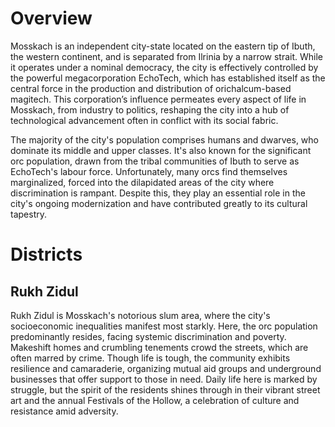 # Overview
Mosskach is an independent city-state located on the eastern tip of Ibuth, the western continent, and is separated from Ilrinia by a narrow strait. While it operates under a nominal democracy, the city is effectively controlled by the powerful megacorporation EchoTech, which has established itself as the central force in the production and distribution of orichalcum-based magitech. This corporation’s influence permeates every aspect of life in Mosskach, from industry to politics, reshaping the city into a hub of technological advancement often in conflict with its social fabric.

The majority of the city's population comprises humans and dwarves, who dominate its middle and upper classes. It's also known for the significant orc population, drawn from the tribal communities of Ibuth to serve as EchoTech's labour force. Unfortunately, many orcs find themselves marginalized, forced into the dilapidated areas of the city where discrimination is rampant. Despite this, they play an essential role in the city's ongoing modernization and have contributed greatly to its cultural tapestry.
# Districts
## Rukh Zidul
Rukh Zidul is Mosskach's notorious slum area, where the city's socioeconomic inequalities manifest most starkly. Here, the orc population predominantly resides, facing systemic discrimination and poverty. Makeshift homes and crumbling tenements crowd the streets, which are often marred by crime. Though life is tough, the community exhibits resilience and camaraderie, organizing mutual aid groups and underground businesses that offer support to those in need. Daily life here is marked by struggle, but the spirit of the residents shines through in their vibrant street art and the annual Festivals of the Hollow, a celebration of culture and resistance amid adversity.